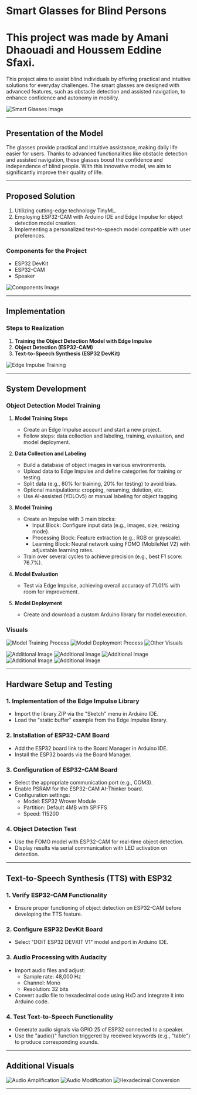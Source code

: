 # Smart Glasses for Blind Persons
# This project was made by Amani Dhaouadi and Houssem Eddine Sfaxi.
This project aims to assist blind individuals by offering practical and intuitive solutions for everyday challenges. The smart glasses are designed with advanced features, such as obstacle detection and assisted navigation, to enhance confidence and autonomy in mobility.

![Smart Glasses Image](images/image1.png)

---

## **Presentation of the Model**

The glasses provide practical and intuitive assistance, making daily life easier for users. Thanks to advanced functionalities like obstacle detection and assisted navigation, these glasses boost the confidence and independence of blind people. With this innovative model, we aim to significantly improve their quality of life.

---

## **Proposed Solution**

1. Utilizing cutting-edge technology TinyML.
2. Employing ESP32-CAM with Arduino IDE and Edge Impulse for object detection model creation.
3. Implementing a personalized text-to-speech model compatible with user preferences.

### **Components for the Project**

- ESP32 DevKit
- ESP32-CAM
- Speaker

![Components Image](images/image2.png)

---

## **Implementation**

### **Steps to Realization**

1. **Training the Object Detection Model with Edge Impulse**
2. **Object Detection (ESP32-CAM)**
3. **Text-to-Speech Synthesis (ESP32 DevKit)**

![Edge Impulse Training](images/image.png)

---

## **System Development**

### **Object Detection Model Training**

1. **Model Training Steps**
   - Create an Edge Impulse account and start a new project.
   - Follow steps: data collection and labeling, training, evaluation, and model deployment.

2. **Data Collection and Labeling**
   - Build a database of object images in various environments.
   - Upload data to Edge Impulse and define categories for training or testing.
   - Split data (e.g., 80% for training, 20% for testing) to avoid bias.
   - Optional manipulations: cropping, renaming, deletion, etc.
   - Use AI-assisted (YOLOv5) or manual labeling for object tagging.

3. **Model Training**
   - Create an Impulse with 3 main blocks:
     - Input Block: Configure input data (e.g., images, size, resizing mode).
     - Processing Block: Feature extraction (e.g., RGB or grayscale).
     - Learning Block: Neural network using FOMO (MobileNet V2) with adjustable learning rates.
   - Train over several cycles to achieve precision (e.g., best F1 score: 76.7%).

4. **Model Evaluation**
   - Test via Edge Impulse, achieving overall accuracy of 71.01% with room for improvement.

5. **Model Deployment**
   - Create and download a custom Arduino library for model execution.

### **Visuals**

![Model Training Process](images/image%203.png)
![Model Deployment Process](images/image%204.png)
![Other Visuals](images/image%205.png)

![Additional Image](images/image%206.png)
![Additional Image](images/image%207.png)
![Additional Image](images/image%208.png)
![Additional Image](images/image%209.png)
![Additional Image](images/image%2010.png)

---

## **Hardware Setup and Testing**

### **1. Implementation of the Edge Impulse Library**

- Import the library ZIP via the "Sketch" menu in Arduino IDE.
- Load the "static buffer" example from the Edge Impulse library.

### **2. Installation of ESP32-CAM Board**

- Add the ESP32 board link to the Board Manager in Arduino IDE.
- Install the ESP32 boards via the Board Manager.

### **3. Configuration of ESP32-CAM Board**

- Select the appropriate communication port (e.g., COM3).
- Enable PSRAM for the ESP32-CAM AI-Thinker board.
- Configuration settings:
  - Model: ESP32 Wrover Module
  - Partition: Default 4MB with SPIFFS
  - Speed: 115200

### **4. Object Detection Test**

- Use the FOMO model with ESP32-CAM for real-time object detection.
- Display results via serial communication with LED activation on detection.

---

## **Text-to-Speech Synthesis (TTS) with ESP32**

### **1. Verify ESP32-CAM Functionality**

- Ensure proper functioning of object detection on ESP32-CAM before developing the TTS feature.

### **2. Configure ESP32 DevKit Board**

- Select "DOIT ESP32 DEVKIT V1" model and port in Arduino IDE.

### **3. Audio Processing with Audacity**

- Import audio files and adjust:
  - Sample rate: 48,000 Hz
  - Channel: Mono
  - Resolution: 32 bits
- Convert audio file to hexadecimal code using HxD and integrate it into Arduino code.

### **4. Test Text-to-Speech Functionality**

- Generate audio signals via GPIO 25 of ESP32 connected to a speaker.
- Use the "audio()" function triggered by received keywords (e.g., "table") to produce corresponding sounds.

---

## **Additional Visuals**

![Audio Amplification](images/image%2011.png)
![Audio Modification](images/image%2012.png)
![Hexadecimal Conversion](images/image%2013.png)

---

